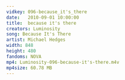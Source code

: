 ```yaml
---
vidkey: 096-because_it's_there
date:   2010-09-01 10:00:00
title:  because it's there
creators: Luminosity
song: Because It's There 
artist: Michael Hedges
width: 848
height: 480
fandoms: NOVA
mp4: Luminosity-096-because-it's-there.m4v
mp4size: 60.78 MB
---
```


  <div>
  
  </div>
  